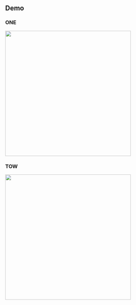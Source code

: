 ## Demo

### ONE

<img src="https://github.com/chaudev/animation-header/raw/master/ONE/demo/demo.gif" width="400px" />

### TOW

<img src="https://github.com/chaudev/animation-header/raw/master/TOW/demo/demo.gif" width="400px" />

